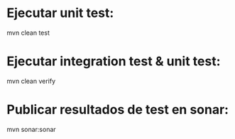 # Ejecutar unit test:

mvn clean test

# Ejecutar integration test & unit test:

mvn clean verify

# Publicar resultados de test en sonar:

mvn sonar:sonar
